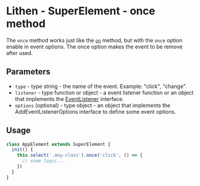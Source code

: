 # Lithen - SuperElement - once method

The `once` method works just like the [`on`](./on.md) method, but with the `once` option enable in event options. The once option makes the event to be remove after used.

## Parameters
- `type` - type string - the name of the event. Example: "click", "change".
- `listener` - type function or object - a event listener function or an object that implements the [EventListener](https://www.w3.org/TR/DOM-Level-2-Events/events.html#Events-EventListener) interface.
- `options` (optional) - type object - an object that implements the AddEventListenerOptions interface to define some event options.

## Usage
```ts
class AppElement extends SuperElement {
  init() {
    this.select('.any-class').once('click', () => {
      // some logic...
    })
  }
}
```
